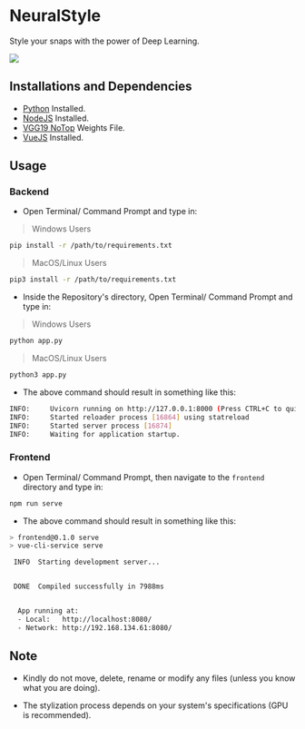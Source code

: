 # NeuralStyle
Style your snaps with the power of Deep Learning.

![](neural_style_demo.gif)

## Installations and Dependencies

- [Python](https://www.python.org) Installed.
- [NodeJS](https://nodejs.org/en/) Installed.
- [VGG19 NoTop](https://github.com/fchollet/deep-learning-models/releases/tag/v0.1) Weights File.
- [VueJS](https://vuejs.org/) Installed.

## Usage

### Backend

- Open Terminal/ Command Prompt and type in:

> Windows Users

```bash
pip install -r /path/to/requirements.txt
```

> MacOS/Linux Users

```bash
pip3 install -r /path/to/requirements.txt
```

- Inside the Repository's directory, Open Terminal/ Command Prompt and type in:

> Windows Users

```bash
python app.py
```

> MacOS/Linux Users

```bash
python3 app.py
```

- The above command should result in something like this:
```bash
INFO:     Uvicorn running on http://127.0.0.1:8000 (Press CTRL+C to quit)
INFO:     Started reloader process [16864] using statreload
INFO:     Started server process [16874] 
INFO:     Waiting for application startup. 
```

### Frontend

- Open Terminal/ Command Prompt, then navigate to the `frontend` directory and type in:

```bash
npm run serve
```

- The above command should result in something like this:
```bash
> frontend@0.1.0 serve
> vue-cli-service serve

 INFO  Starting development server...


 DONE  Compiled successfully in 7988ms                                                                     16:50:41


  App running at:
  - Local:   http://localhost:8080/ 
  - Network: http://192.168.134.61:8080/
```

## Note

- Kindly do not move, delete, rename or modify any files (unless you know what you are doing).

- The stylization process depends on your system's specifications (GPU is recommended).
